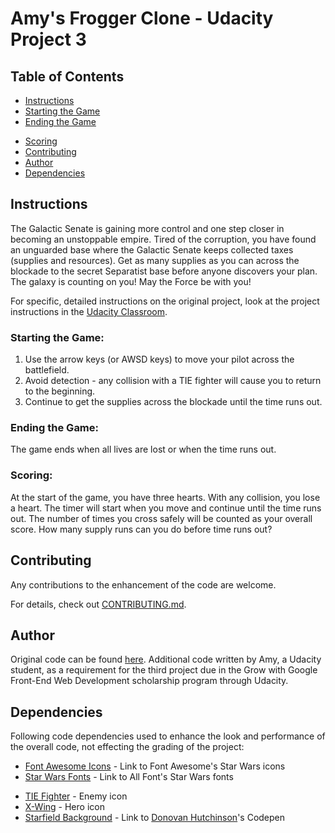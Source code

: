 # Amy's Frogger Clone - Udacity Project 3

## Table of Contents

* [Instructions](#instructions)
* [Starting the Game](#starting-the-game)
* [Ending the Game](#ending-the-game)
<!-- * [Resetting the Game](#resetting-the-game) -->
* [Scoring](#scoring)
* [Contributing](#contributing)
* [Author](#author)
* [Dependencies](#dependencies)

## Instructions <a id="instructions"></a>

The Galactic Senate is gaining more control and one step closer in becoming an unstoppable empire. Tired of the corruption, you have found an unguarded base where the Galactic Senate keeps collected taxes (supplies and resources).  Get as many supplies as you can across the blockade to the secret Separatist base before anyone discovers your plan. The galaxy is counting on you! May the Force be with you!

For specific, detailed instructions on the original project, look at the project instructions in the [Udacity Classroom](https://classroom.udacity.com/nanodegrees/nd001/parts/c02fda3b-67bf-48d6-a64f-c6960e2d4d79/modules/269645859775463/lessons/2696458597239847/concepts/59a9fe1d-cab4-4256-8479-4550ce4f4cfd).

### Starting the Game: <a id="starting-the-game"></a>
1. Use the arrow keys (or AWSD keys) to move your pilot across the battlefield.
2. Avoid detection - any collision with a TIE fighter will cause you to return to the beginning.
3. Continue to get the supplies across the blockade until the time runs out.

### Ending the Game:<a id="ending-the-game"></a>
The game ends when all lives are lost or when the time runs out.

<!-- ### Resetting the Game:<a id="resetting-the-game"></a>
There are two ways to reset or start the game over:
- Clicking on the repeat symbol at any time, or
- Finishing the game and clicking the repeat symbol -->

### Scoring: <a id="scoring"></a>
At the start of the game, you have three hearts. With any collision, you lose a heart. The timer will start when you move and continue until the time runs out.  The number of times you cross safely will be counted as your overall score. How many supply runs can you do before time runs out?

## Contributing <a id="contributing"></a>

Any contributions to the enhancement of the code are welcome.

For details, check out [CONTRIBUTING.md](CONTRIBUTING.md).

## Author <a id="author"></a>
Original code can be found [here](https://github.com/udacity/frontend-nanodegree-arcade-game).
Additional code written by Amy, a Udacity student, as a requirement for the third project due in the Grow with Google Front-End Web Development scholarship program through Udacity.

## Dependencies
Following code dependencies used to enhance the look and performance of the overall code, not effecting the grading of the project:
- [Font Awesome Icons](https://use.fontawesome.com/releases/v5.1.0/css/all.css) - Link to Font Awesome's Star Wars icons
- [Star Wars Fonts](http://allfont.net/allfont.css?fonts=star-jedi) - Link to All Font's Star Wars fonts
<!-- - [Glitter Effect](https://codepen.io/kucsatax/pen/vyWevX) - Link to [Kurucz Csaba](https://codepen.io/kucsatax/)'s Codepen demonstrating the glitter effect on a background -->
- [TIE Fighter](http://pixelartmaker.com/art/b9e5d6f91bd1f99) - Enemy icon
- [X-Wing](http://pixelartmaker.com/art/91e7b11f006bac0) - Hero icon
- [Starfield Background](http://cssanimation.rocks/demo/starwars/images/bg.jpg) - Link to [Donovan Hutchinson](https://codepen.io/donovanh/pen/pJzwEw)'s Codepen
